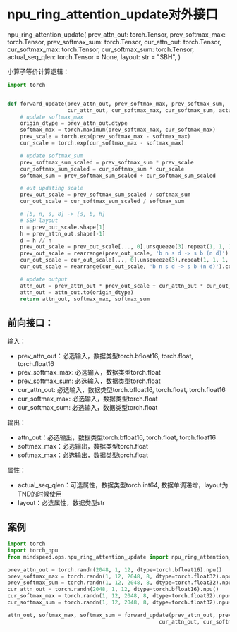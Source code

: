 # npu_ring_attention_update对外接口

npu_ring_attention_update(
        prev_attn_out: torch.Tensor,
        prev_softmax_max: torch.Tensor,
        prev_softmax_sum: torch.Tensor,
        cur_attn_out: torch.Tensor,
        cur_softmax_max: torch.Tensor,
        cur_softmax_sum: torch.Tensor,
        actual_seq_qlen: torch.Tensor = None,
        layout: str = "SBH",
)

小算子等价计算逻辑：
```python
import torch


def forward_update(prev_attn_out, prev_softmax_max, prev_softmax_sum,
                   cur_attn_out, cur_softmax_max, cur_softmax_sum, actual_seq_qlen=None, layout='SBH'):
    # update softmax_max
    origin_dtype = prev_attn_out.dtype
    softmax_max = torch.maximum(prev_softmax_max, cur_softmax_max)
    prev_scale = torch.exp(prev_softmax_max - softmax_max)
    cur_scale = torch.exp(cur_softmax_max - softmax_max)

    # update softmax_sum
    prev_softmax_sum_scaled = prev_softmax_sum * prev_scale
    cur_softmax_sum_scaled = cur_softmax_sum * cur_scale
    softmax_sum = prev_softmax_sum_scaled + cur_softmax_sum_scaled

    # out updating scale
    prev_out_scale = prev_softmax_sum_scaled / softmax_sum
    cur_out_scale = cur_softmax_sum_scaled / softmax_sum

    # [b, n, s, 8] -> [s, b, h]
    # SBH layout
    n = prev_out_scale.shape[1]
    h = prev_attn_out.shape[-1]
    d = h // n
    prev_out_scale = prev_out_scale[..., 0].unsqueeze(3).repeat(1, 1, 1, d)
    prev_out_scale = rearrange(prev_out_scale, 'b n s d -> s b (n d)').contiguous()
    cur_out_scale = cur_out_scale[..., 0].unsqueeze(3).repeat(1, 1, 1, d)
    cur_out_scale = rearrange(cur_out_scale, 'b n s d -> s b (n d)').contiguous()

    # update output
    attn_out = prev_attn_out * prev_out_scale + cur_attn_out * cur_out_scale
    attn_out = attn_out.to(origin_dtype)
    return attn_out, softmax_max, softmax_sum

```

## 前向接口：

输入：

- prev_attn_out：必选输入，数据类型torch.bfloat16, torch.float, torch.float16
- prev_softmax_max: 必选输入，数据类型torch.float
- prev_softmax_sum: 必选输入，数据类型torch.float
- cur_attn_out: 必选输入，数据类型torch.bfloat16, torch.float, torch.float16
- cur_softmax_max: 必选输入，数据类型torch.float
- cur_softmax_sum: 必选输入，数据类型torch.float


输出：

- attn_out：必选输出，数据类型torch.bfloat16, torch.float, torch.float16
- softmax_max：必选输出，数据类型torch.float
- softmax_max：必选输出，数据类型torch.float

属性：

- actual_seq_qlen：可选属性，数据类型torch.int64, 数据单调递增，layout为TND的时候使用
- layout：必选属性，数据类型str



## 案例

```python
import torch
import torch_npu
from mindspeed.ops.npu_ring_attention_update import npu_ring_attention_update

prev_attn_out = torch.randn(2048, 1, 12, dtype=torch.bfloat16).npu()
prev_softmax_max = torch.randn(1, 12, 2048, 8, dtype=torch.float32).npu()
prev_softmax_sum = torch.randn(1, 12, 2048, 8, dtype=torch.float32).npu()
cur_attn_out = torch.randn(2048, 1, 12, dtype=torch.bfloat16).npu()
cur_softmax_max = torch.randn(1, 12, 2048, 8, dtype=torch.float32).npu()
cur_softmax_sum = torch.randn(1, 12, 2048, 8, dtype=torch.float32).npu()

attn_out, softmax_max, softmax_sum = forward_update(prev_attn_out, prev_softmax_max, prev_softmax_sum,
                                                cur_attn_out, cur_softmax_max, cur_softmax_sum)


```